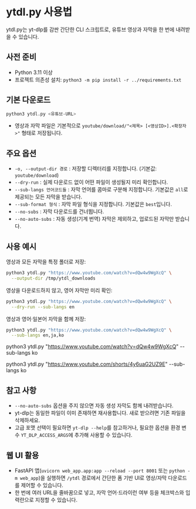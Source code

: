 # ytdl.py 사용법

ytdl.py는 yt-dlp를 감싼 간단한 CLI 스크립트로, 유튜브 영상과 자막을 한 번에 내려받을 수 있습니다.

## 사전 준비
- Python 3.11 이상
- 프로젝트 의존성 설치: `python3 -m pip install -r ../requirements.txt`

## 기본 다운로드
```bash
python3 ytdl.py <유튜브-URL>
```
- 영상과 자막 파일은 기본적으로 `youtube/download/"<제목> [<영상ID>].<확장자>"` 형태로 저장됩니다.

## 주요 옵션
- `-o, --output-dir 경로` : 저장할 디렉터리를 지정합니다. (기본값: `youtube/download`)
- `--dry-run` : 실제 다운로드 없이 어떤 파일이 생성될지 미리 확인합니다.
- `--sub-langs 언어코드들` : 자막 언어를 콤마로 구분해 지정합니다. 기본값은 `all`로 제공되는 모든 자막을 받습니다.
- `--sub-format 형식` : 자막 파일 형식을 지정합니다. 기본값은 `best`입니다.
- `--no-subs` : 자막 다운로드를 건너뜁니다.
- `--no-auto-subs` : 자동 생성(기계 번역) 자막은 제외하고, 업로드된 자막만 받습니다.

## 사용 예시
영상과 모든 자막을 특정 폴더로 저장:
```bash
python3 ytdl.py "https://www.youtube.com/watch?v=dQw4w9WgXcQ" \
  --output-dir /tmp/ytdl_downloads
```

영상을 다운로드하지 않고, 영어 자막만 미리 확인:
```bash
python3 ytdl.py "https://www.youtube.com/watch?v=dQw4w9WgXcQ" \
  --dry-run --sub-langs en
```

영상과 영어·일본어 자막을 함께 저장:
```bash
python3 ytdl.py "https://www.youtube.com/watch?v=dQw4w9WgXcQ" \
  --sub-langs en,ja,ko
```

python3 ytdl.py "https://www.youtube.com/watch?v=dQw4w9WgXcQ" --sub-langs ko

python3 ytdl.py "https://www.youtube.com/shorts/4y6uaG2UZ9E" --sub-langs ko

## 참고 사항
- `--no-auto-subs` 옵션을 주지 않으면 자동 생성 자막도 함께 내려받습니다.
- yt-dlp는 동일한 파일이 이미 존재하면 재사용합니다. 새로 받으려면 기존 파일을 삭제하세요.
- 고급 포맷 선택이 필요하면 `yt-dlp --help`를 참고하거나, 필요한 옵션을 환경 변수 `YT_DLP_ACCESS_ARGS`에 추가해 사용할 수 있습니다.

## 웹 UI 활용
- FastAPI 앱(`uvicorn web_app.app:app --reload --port 8001` 또는 `python -m web_app`)을 실행하면 `/ytdl` 경로에서 간단한 폼 기반 UI로 영상/자막 다운로드를 제어할 수 있습니다.
- 한 번에 여러 URL을 줄바꿈으로 넣고, 자막 언어·드라이런 여부 등을 체크박스와 입력란으로 지정할 수 있습니다.

